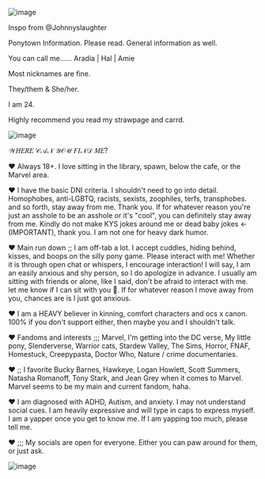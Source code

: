 ![image](https://github.com/user-attachments/assets/57198347-3d89-43cb-b250-1bfeba71f090)


Inspo from @Johnnyslaughter

Ponytown Information. Please read. General information as well.


You can call me......  Aradia | Hal | Amie 


Most nicknames are fine. 


They/them & She/her.

I am 24.

Highly recommend you read my strawpage and carrd.


![image](https://github.com/user-attachments/assets/7e8a7f04-b2e8-4228-93d6-e850124ad25f) 




𝒲𝐻𝐸𝑅𝐸 𝒞𝒜𝒩 𝒴𝒪𝒰 𝐹𝐼𝒩𝒟 𝑀𝐸?

❤️ Always 18+. I love sitting in the library, spawn, below the cafe, or the Marvel area. 


❤️ I have the basic DNI criteria. I shouldn't need to go into detail. Homophobes, anti-LGBTQ, racists, sexists, zoophiles, terfs, transphobes. and so forth, stay away from me. Thank you. If for whatever reason you're just an asshole to be an asshole or it's "cool", you can definitely stay away from me. Kindly do not make KYS jokes around me or dead baby jokes <- (IMPORTANT), thank you. I am not one for heavy dark humor. 


❤️ Main run down ;; I am off-tab a lot. I accept cuddles, hiding behind, kisses, and boops on the silly pony game.  Please interact with me! Whether it is through open chat or whispers, I encourage interaction! I will say, I am an easily anxious and shy person, so I do apologize in advance. I usually am sitting with friends or alone, like I said, don't be afraid to interact with me. let me know if I can sit with you 💜. If for whatever reason I move away from you, chances are is I just got anxious.


❤️ I am a HEAVY believer in kinning, comfort characters and ocs x canon. 100% if you don't support either, then maybe you and I shouldn't talk. 


❤️ Fandoms and interests ;;; Marvel, I'm getting into the DC verse, My little pony, Slenderverse, Warrior cats, Stardew Valley, The Sims, Horror, FNAF, Homestuck, Creepypasta, Doctor Who, Nature / crime documentaries. 


❤️ ;; I favorite Bucky Barnes, Hawkeye, Logan Howlett, Scott Summers, Natasha Romanoff,  Tony Stark, and Jean Grey when it comes to Marvel. Marvel seems to be my main and current fandom, haha.

❤️ I am diagnosed with ADHD, Autism, and anxiety. I may not understand social cues. I am heavily expressive and will type in caps to express myself. I am a yapper once you get to know me. If I am yapping too much, please tell me. 


❤️ ;;;  My socials are open for everyone. Either you can paw around for them, or just ask. 



![image](https://github.com/user-attachments/assets/479ddfcd-d25e-4a42-930d-52f5180d421e)


 




